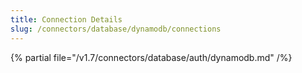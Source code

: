 ```yaml
---
title: Connection Details
slug: /connectors/database/dynamodb/connections
---
```


{% partial file="/v1.7/connectors/database/auth/dynamodb.md" /%}